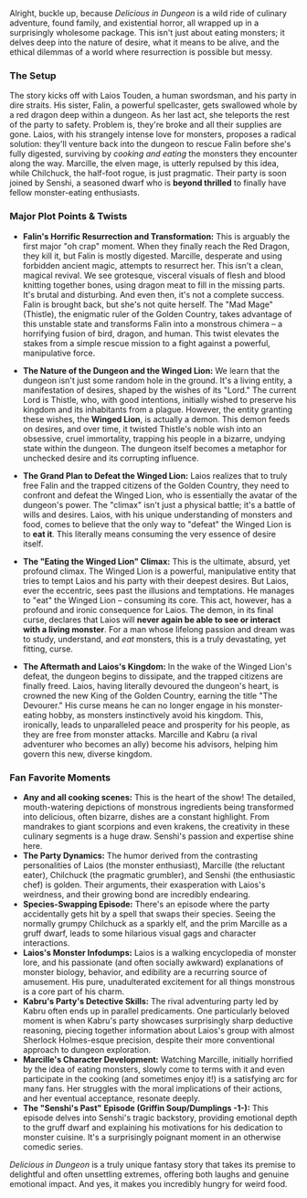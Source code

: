 Alright, buckle up, because *Delicious in Dungeon* is a wild ride of culinary adventure, found family, and existential horror, all wrapped up in a surprisingly wholesome package. This isn't just about eating monsters; it delves deep into the nature of desire, what it means to be alive, and the ethical dilemmas of a world where resurrection is possible but messy.

### The Setup

The story kicks off with Laios Touden, a human swordsman, and his party in dire straits. His sister, Falin, a powerful spellcaster, gets swallowed whole by a red dragon deep within a dungeon. As her last act, she teleports the rest of the party to safety. Problem is, they're broke and all their supplies are gone. Laios, with his strangely intense love for monsters, proposes a radical solution: they'll venture back into the dungeon to rescue Falin before she's fully digested, surviving by *cooking and eating* the monsters they encounter along the way. Marcille, the elven mage, is utterly repulsed by this idea, while Chilchuck, the half-foot rogue, is just pragmatic. Their party is soon joined by Senshi, a seasoned dwarf who is **beyond thrilled** to finally have fellow monster-eating enthusiasts.

### Major Plot Points & Twists

* **Falin's Horrific Resurrection and Transformation:** This is arguably the first major "oh crap" moment. When they finally reach the Red Dragon, they kill it, but Falin is mostly digested. Marcille, desperate and using forbidden ancient magic, attempts to resurrect her. This isn't a clean, magical revival. We see grotesque, visceral visuals of flesh and blood knitting together bones, using dragon meat to fill in the missing parts. It's brutal and disturbing. And even then, it's not a complete success. Falin is brought back, but she's not quite herself. The "Mad Mage" (Thistle), the enigmatic ruler of the Golden Country, takes advantage of this unstable state and transforms Falin into a monstrous chimera – a horrifying fusion of bird, dragon, and human. This twist elevates the stakes from a simple rescue mission to a fight against a powerful, manipulative force.

* **The Nature of the Dungeon and the Winged Lion:** We learn that the dungeon isn't just some random hole in the ground. It's a living entity, a manifestation of desires, shaped by the wishes of its "Lord." The current Lord is Thistle, who, with good intentions, initially wished to preserve his kingdom and its inhabitants from a plague. However, the entity granting these wishes, the **Winged Lion**, is actually a demon. This demon feeds on desires, and over time, it twisted Thistle's noble wish into an obsessive, cruel immortality, trapping his people in a bizarre, undying state within the dungeon. The dungeon itself becomes a metaphor for unchecked desire and its corrupting influence.

* **The Grand Plan to Defeat the Winged Lion:** Laios realizes that to truly free Falin and the trapped citizens of the Golden Country, they need to confront and defeat the Winged Lion, who is essentially the avatar of the dungeon's power. The "climax" isn't just a physical battle; it's a battle of wills and desires. Laios, with his unique understanding of monsters and food, comes to believe that the only way to "defeat" the Winged Lion is to **eat it**. This literally means consuming the very essence of desire itself.

* **The "Eating the Winged Lion" Climax:** This is the ultimate, absurd, yet profound climax. The Winged Lion is a powerful, manipulative entity that tries to tempt Laios and his party with their deepest desires. But Laios, ever the eccentric, sees past the illusions and temptations. He manages to "eat" the Winged Lion – consuming its core. This act, however, has a profound and ironic consequence for Laios. The demon, in its final curse, declares that Laios will **never again be able to see or interact with a living monster**. For a man whose lifelong passion and dream was to study, understand, and *eat* monsters, this is a truly devastating, yet fitting, curse.

* **The Aftermath and Laios's Kingdom:** In the wake of the Winged Lion's defeat, the dungeon begins to dissipate, and the trapped citizens are finally freed. Laios, having literally devoured the dungeon's heart, is crowned the new King of the Golden Country, earning the title "The Devourer." His curse means he can no longer engage in his monster-eating hobby, as monsters instinctively avoid his kingdom. This, ironically, leads to unparalleled peace and prosperity for his people, as they are free from monster attacks. Marcille and Kabru (a rival adventurer who becomes an ally) become his advisors, helping him govern this new, diverse kingdom.

### Fan Favorite Moments

* **Any and all cooking scenes:** This is the heart of the show! The detailed, mouth-watering depictions of monstrous ingredients being transformed into delicious, often bizarre, dishes are a constant highlight. From mandrakes to giant scorpions and even krakens, the creativity in these culinary segments is a huge draw. Senshi's passion and expertise shine here.
* **The Party Dynamics:** The humor derived from the contrasting personalities of Laios (the monster enthusiast), Marcille (the reluctant eater), Chilchuck (the pragmatic grumbler), and Senshi (the enthusiastic chef) is golden. Their arguments, their exasperation with Laios's weirdness, and their growing bond are incredibly endearing.
* **Species-Swapping Episode:** There's an episode where the party accidentally gets hit by a spell that swaps their species. Seeing the normally grumpy Chilchuck as a sparkly elf, and the prim Marcille as a gruff dwarf, leads to some hilarious visual gags and character interactions.
* **Laios's Monster Infodumps:** Laios is a walking encyclopedia of monster lore, and his passionate (and often socially awkward) explanations of monster biology, behavior, and edibility are a recurring source of amusement. His pure, unadulterated excitement for all things monstrous is a core part of his charm.
* **Kabru's Party's Detective Skills:** The rival adventuring party led by Kabru often ends up in parallel predicaments. One particularly beloved moment is when Kabru's party showcases surprisingly sharp deductive reasoning, piecing together information about Laios's group with almost Sherlock Holmes-esque precision, despite their more conventional approach to dungeon exploration.
* **Marcille's Character Development:** Watching Marcille, initially horrified by the idea of eating monsters, slowly come to terms with it and even participate in the cooking (and sometimes enjoy it!) is a satisfying arc for many fans. Her struggles with the moral implications of their actions, and her eventual acceptance, resonate deeply.
* **The "Senshi's Past" Episode (Griffin Soup/Dumplings -1-):** This episode delves into Senshi's tragic backstory, providing emotional depth to the gruff dwarf and explaining his motivations for his dedication to monster cuisine. It's a surprisingly poignant moment in an otherwise comedic series.

*Delicious in Dungeon* is a truly unique fantasy story that takes its premise to delightful and often unsettling extremes, offering both laughs and genuine emotional impact. And yes, it makes you incredibly hungry for weird food.